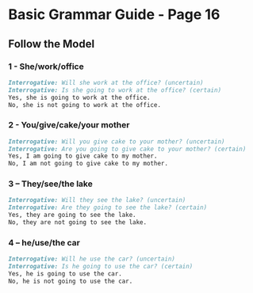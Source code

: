 # Basic Grammar Guide - Page 16

## Follow the Model

### 1 - She/work/office

```markdown
Interrogative: Will she work at the office? (uncertain)
Interrogative: Is she going to work at the office? (certain)
Yes, she is going to work at the office.
No, she is not going to work at the office.
```

### 2 - You/give/cake/your mother

```markdown
Interrogative: Will you give cake to your mother? (uncertain)
Interrogative: Are you going to give cake to your mother? (certain)
Yes, I am going to give cake to my mother.
No, I am not going to give cake to my mother.
```

### 3 – They/see/the lake

```markdown
Interrogative: Will they see the lake? (uncertain)
Interrogative: Are they going to see the lake? (certain)
Yes, they are going to see the lake.
No, they are not going to see the lake.
```

### 4 – he/use/the car

```markdown
Interrogative: Will he use the car? (uncertain)
Interrogative: Is he going to use the car? (certain)
Yes, he is going to use the car.
No, he is not going to use the car.

```
